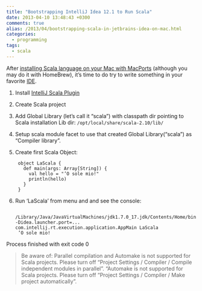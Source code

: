 ```yaml
---
title: "Bootstrapping IntelliJ Idea 12.1 to Run Scala"
date: 2013-04-10 13:48:43 +0300
comments: true
alias: /2013/04/bootstrapping-scala-in-jetbrains-idea-on-mac.html
categories:
  - programming
tags:
  - scala
---
```


After [installing Scala language on your Mac with MacPorts](/2013/04/scala-install-macosx-macports.html)
(although you may do it with HomeBrew), it’s time to do try to write something in your favorite [IDE](http://www.jetbrains.com/idea/).

<!--more-->
1. Install [IntelliJ Scala Plugin](http://plugins.jetbrains.com/plugin/?id=1347)
2. Create Scala project
3. Add Global Library (let’s call it “scala”) with classpath dir pointing to Scala installation Lib dir: `/opt/local/share/scala-2.10/lib/`
4. Setup scala module facet to use that created Global Library(“scala”) as “Compiler library”.
5. Create first Scala Object:

        object LaScala {
          def main(args: Array[String]) {
            val hello = "’O sole mio!"
            println(hello)
          }
        }
6. Run ‘LaScala’ from menu and and see the console:

        /Library/Java/JavaVirtualMachines/jdk1.7.0_17.jdk/Contents/Home/bin/java -Didea.launcher.port=... com.intellij.rt.execution.application.AppMain LaScala
        ’O sole mio!

Process finished with exit code 0

> Be aware of: Parallel compilation and Automake is not supported for Scala projects. Please turn off “Project Settings / Compiler / Compile independent modules in parallel”. “Automake is not supported for Scala projects. Please turn off “Project Settings / Compiler / Make project automatically”.
